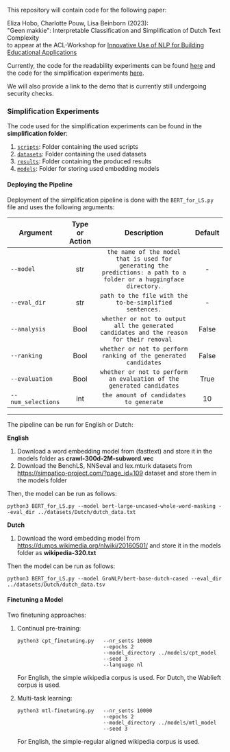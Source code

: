 This repository will contain code for the following paper:

Eliza Hobo, Charlotte Pouw, Lisa Beinborn (2023):<br>
"Geen makkie": Interpretable Classification and Simplification of Dutch Text Complexity <br>
to appear at the ACL-Workshop for [Innovative Use of NLP for Building Educational Applications](https://sig-edu.org/bea/2023)

Currently, the code for the readability experiments can be found [here](https://github.com/beinborn/InTeAM) and the code for the simplification experiments [here](https://github.com/Amsterdam-Internships/Readability-Lexical-Simplification).

We will also provide a link to the demo that is currently still undergoing security checks. 

### Simplification Experiments
The code used for the simplification experiments can be found in the **simplification folder**:
1) [`scripts`](simplification/scripts): Folder containing the used scripts
1) [`datasets`](simplification/datasets): Folder containing the used datasets
1) [`results`](simplification/results): Folder containing the produced results
1) [`models`](simplification/models): Folder for storing used embedding models

#### Deploying the Pipeline
Deployment of the simplification pipeline is done with the ```BERT_for_LS.py``` file and uses the following arguments:

|Argument | Type or Action | Description | Default |
|---|:---:|:---:|:---:|
|`--model`| str| `the name of the model that is used for generating the predictions: a path to a folder or a huggingface directory.`|  -|
|`--eval_dir`| str| `path to the file with the to-be-simplified sentences.`| -|
|`--analysis`| Bool| `whether or not to output all the generated candidates and the reason for their removal `|False|
|`--ranking`| Bool| `whether or not to perform ranking of the generated candidates`|False|
|`--evaluation`| Bool| `whether or not to perform an evaluation of the generated candidates`|True|
|`--num_selections`| int| `the amount of candidates to generate`|10|
---

The pipeline can be run for English or Dutch:

**English**
1) Download a word embedding model from (fasttext) and store it in the models folder as __crawl-300d-2M-subword.vec__
1) Download the BenchLS, NNSeval and lex.mturk datasets from https://simpatico-project.com/?page_id=109 dataset and store them in the models folder

Then, the model can be run as follows:
```
python3 BERT_for_LS.py --model bert-large-uncased-whole-word-masking --eval_dir ../datasets/Dutch/dutch_data.txt 
```

**Dutch**

1) Download the word embedding model from https://dumps.wikimedia.org/nlwiki/20160501/ and store it in the models folder as __wikipedia-320.txt__

Then the model can be run as follows:
```
python3 BERT_for_LS.py --model GroNLP/bert-base-dutch-cased --eval_dir ../datasets/Dutch/dutch_data.tsv
```

#### Finetuning a Model
Two finetuning approaches:

1) Continual pre-training:
   ```
   python3 cpt_finetuning.py   --nr_sents 10000   
                               --epochs 2
                               --model_directory ../models/cpt_model
                               --seed 3
                               --language nl
   ```
   For English, the simple wikipedia corpus is used. 
   For Dutch, the Wablieft corpus is used.
   
1) Multi-task learning:
   ```
   python3 mtl-finetuning.py   --nr_sents 10000   
                               --epochs 2
                               --model_directory ../models/mtl_model
                               --seed 3
   ```
   For English, the simple-regular aligned wikipedia corpus is used.

